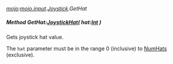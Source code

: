 _[mojo](../../modules/mojo/mojo-module.md):[mojo.input](../../modules/mojo/mojo-input.md).[Joystick](../../modules/mojo/mojo-input-joystick.md).GetHat_
##### Method GetHat:[JoystickHat](../../modules/mojo/mojo-input-joystickhat.md)( hat:[Int](../../modules/wonkey/wonkey-types-int.md) )
Gets joystick hat value.

The `hat` parameter must be in the range 0 (inclusive) to [NumHats](mojo-input-joystick-numhats.md) (exclusive).
